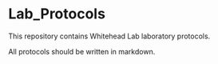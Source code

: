 # Lab_Protocols

This repository contains Whitehead Lab laboratory protocols. 

All protocols should be written in markdown. 
